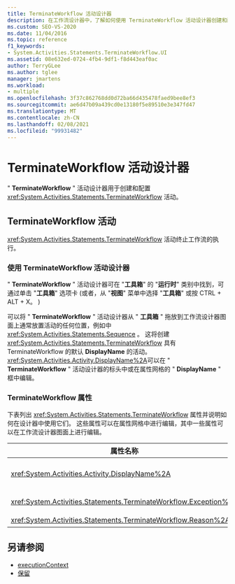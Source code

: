 ```yaml
---
title: TerminateWorkflow 活动设计器
description: 在工作流设计器中，了解如何使用 TerminateWorkflow 活动设计器创建和配置 TerminateWorkflow 活动。
ms.custom: SEO-VS-2020
ms.date: 11/04/2016
ms.topic: reference
f1_keywords:
- System.Activities.Statements.TerminateWorkflow.UI
ms.assetid: 08e632ed-0724-4fb4-9df1-f8d443eaf0ac
author: TerryGLee
ms.author: tglee
manager: jmartens
ms.workload:
- multiple
ms.openlocfilehash: 3f37c862768dd0d72ba66d435478faed9bee8ef3
ms.sourcegitcommit: ae6d47b09a439cd0e13180f5e89510e3e347fd47
ms.translationtype: MT
ms.contentlocale: zh-CN
ms.lasthandoff: 02/08/2021
ms.locfileid: "99931482"
---
```

# <a name="terminateworkflow-activity-designer"></a>TerminateWorkflow 活动设计器

" **TerminateWorkflow** " 活动设计器用于创建和配置 <xref:System.Activities.Statements.TerminateWorkflow> 活动。

## <a name="the-terminateworkflow-activity"></a>TerminateWorkflow 活动

<xref:System.Activities.Statements.TerminateWorkflow> 活动终止工作流的执行。

### <a name="using-the-terminateworkflow-activity-designer"></a>使用 TerminateWorkflow 活动设计器

" **TerminateWorkflow** " 活动设计器可在 "**工具箱**" 的 "**运行时**" 类别中找到，可通过单击 "**工具箱**" 选项卡 (或者，从 "**视图**" 菜单中选择 "**工具箱**" 或按 CTRL + ALT + X。 ) 

可以将 " **TerminateWorkflow** " 活动设计器从 " **工具箱** " 拖放到工作流设计器图面上通常放置活动的任何位置，例如中 <xref:System.Activities.Statements.Sequence> 。 这将创建 <xref:System.Activities.Statements.TerminateWorkflow> 具有 TerminateWorkflow 的默认 **DisplayName** 的活动。 <xref:System.Activities.Activity.DisplayName%2A>可以在 " **TerminateWorkflow** " 活动设计器的标头中或在属性网格的 " **DisplayName** " 框中编辑。

### <a name="the-terminateworkflow-properties"></a>TerminateWorkflow 属性

下表列出 <xref:System.Activities.Statements.TerminateWorkflow> 属性并说明如何在设计器中使用它们。 这些属性可以在属性网格中进行编辑，其中一些属性可以在工作流设计器图面上进行编辑。

|属性名称|必选|使用情况|
|-|--------------|-|
|<xref:System.Activities.Activity.DisplayName%2A>|False|<xref:System.Activities.Statements.TerminateWorkflow> 活动的友好名称。 默认值为 TerminateWorkflow。 虽然显示名称不是绝对必需的，但最好使用显示名称。|
|<xref:System.Activities.Statements.TerminateWorkflow.Exception%2A>|False|终止工作流时要引发的异常。 此属性在属性网格中设置。|
|<xref:System.Activities.Statements.TerminateWorkflow.Reason%2A>|False|解释终止工作流的原因。 此属性在属性网格中设置。|

## <a name="see-also"></a>另请参阅

- [executionContext](../workflow-designer/runtime-activity-designers.md)
- [保留](../workflow-designer/persist-activity-designer.md)
